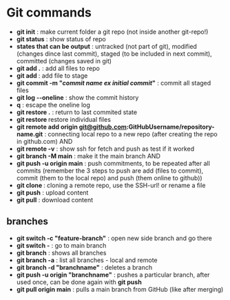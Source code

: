 # Git commands

- **git init** : make current folder a git repo (not inside another git-repo!)
- **git status** : show status of repo
- **states that can be output** : untracked (not part of git), modified (changes dince last commit), staged (to be included in next commit), committed (changes saved in git)
- **git add .** : add all files to repo
- **git add <filename>** : add file to stage
- **git commit -m "_commit name ex initial commit_"** : commit all staged files
- **git log --oneline** : show the commit history
- **q** : escape the oneline log
- **git restore .** : return to last commited state
- **git restore <filename>** restore individual files
- **git remote add origin git@github.com:GitHubUsername/repository-name.git** : connecting local repo to a new repo (after creating the repo in github.com) AND
- **git remote -v** : show ssh for fetch and push as test if it worked
- **git branch -M main** : make it the main branch AND
- **git push -u origin main** : push commitments, to be repeated after all commits
  (remember the 3 steps to push are add (files to commit), commit (them to the local repo) and push (them online to github))
- **git clone <url>** : cloning a remote repo, use the SSH-url!
  or rename a file
- **git push** : upload content
- **git pull** : download content

## branches

- **git switch -c "feature-branch"** : open new side branch and go there
- **git switch -** : go to main branch
- **git branch** : shows all branches
- **git branch -a** : list all branches - local and remote
- **git branch -d "branchname"** : deletes a branch
- **git push -u origin "branchname"** : pushes a particular branch, after used once, can be done again with **git push**
- **git pull origin main** : pulls a main branch from GitHub (like after merging)
